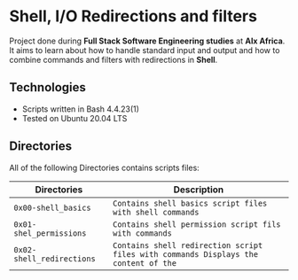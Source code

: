 # Shell, I/O Redirections and filters

Project done during **Full Stack Software Engineering studies** at **Alx Africa**. It aims to learn about how to handle standard input and output and how to combine commands and filters with redirections in **Shell**.

## Technologies
* Scripts written in Bash 4.4.23(1)
* Tested on Ubuntu 20.04 LTS

## Directories
All of the following Directories contains scripts files:

| Directories | Description |
| -------- | ----------- |
| `0x00-shell_basics` | `Contains shell basics script files with shell commands` |
| `0x01-shel_permissions` | `Contains shell permission script fils with commands` |
| `0x02-shell_redirections` | `Contains shell redirection script files with commands Displays the content of the ` |
